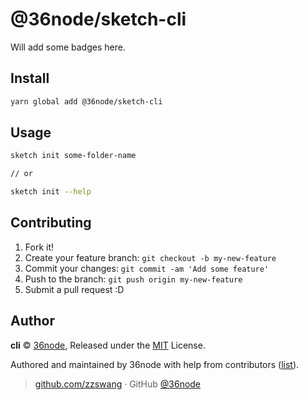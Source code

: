 # @36node/sketch-cli

Will add some badges here.

## Install

```bash
yarn global add @36node/sketch-cli
```

## Usage

```sh
sketch init some-folder-name

// or

sketch init --help
```

## Contributing

1.  Fork it!
2.  Create your feature branch: `git checkout -b my-new-feature`
3.  Commit your changes: `git commit -am 'Add some feature'`
4.  Push to the branch: `git push origin my-new-feature`
5.  Submit a pull request :D

## Author

**cli** © [36node](https://github.com/36node), Released under the [MIT](./LICENSE) License.

Authored and maintained by 36node with help from contributors ([list](https://github.com/36node/cli/contributors)).

> [github.com/zzswang](https://github.com/zzswang) · GitHub [@36node](https://github.com/36node)
